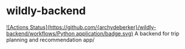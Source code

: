 # wildly-backend
[![Actions Status](https://github.com/{archydeberker}/wildly-backend/workflows/Python application/badge.svg)](https://github.com/archydeberker/wildly-backend/actions)
A backend for trip planning and recommendation app/
